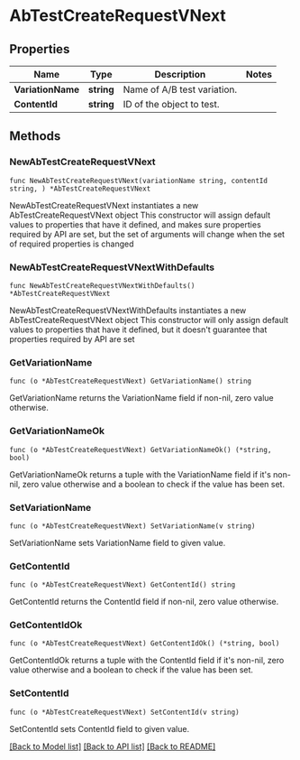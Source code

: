 # AbTestCreateRequestVNext

## Properties

Name | Type | Description | Notes
------------ | ------------- | ------------- | -------------
**VariationName** | **string** | Name of A/B test variation. | 
**ContentId** | **string** | ID of the object to test. | 

## Methods

### NewAbTestCreateRequestVNext

`func NewAbTestCreateRequestVNext(variationName string, contentId string, ) *AbTestCreateRequestVNext`

NewAbTestCreateRequestVNext instantiates a new AbTestCreateRequestVNext object
This constructor will assign default values to properties that have it defined,
and makes sure properties required by API are set, but the set of arguments
will change when the set of required properties is changed

### NewAbTestCreateRequestVNextWithDefaults

`func NewAbTestCreateRequestVNextWithDefaults() *AbTestCreateRequestVNext`

NewAbTestCreateRequestVNextWithDefaults instantiates a new AbTestCreateRequestVNext object
This constructor will only assign default values to properties that have it defined,
but it doesn't guarantee that properties required by API are set

### GetVariationName

`func (o *AbTestCreateRequestVNext) GetVariationName() string`

GetVariationName returns the VariationName field if non-nil, zero value otherwise.

### GetVariationNameOk

`func (o *AbTestCreateRequestVNext) GetVariationNameOk() (*string, bool)`

GetVariationNameOk returns a tuple with the VariationName field if it's non-nil, zero value otherwise
and a boolean to check if the value has been set.

### SetVariationName

`func (o *AbTestCreateRequestVNext) SetVariationName(v string)`

SetVariationName sets VariationName field to given value.


### GetContentId

`func (o *AbTestCreateRequestVNext) GetContentId() string`

GetContentId returns the ContentId field if non-nil, zero value otherwise.

### GetContentIdOk

`func (o *AbTestCreateRequestVNext) GetContentIdOk() (*string, bool)`

GetContentIdOk returns a tuple with the ContentId field if it's non-nil, zero value otherwise
and a boolean to check if the value has been set.

### SetContentId

`func (o *AbTestCreateRequestVNext) SetContentId(v string)`

SetContentId sets ContentId field to given value.



[[Back to Model list]](../README.md#documentation-for-models) [[Back to API list]](../README.md#documentation-for-api-endpoints) [[Back to README]](../README.md)


